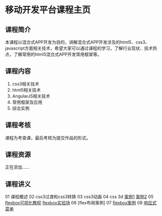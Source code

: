#  移动开发平台课程主页  
## 课程简介
本课程以混合式APP开发为目的，讲解混合式APP开发涉及的html5、css3、javascript方面相关技术，希望大家可以通过课程的学习，了解行业现状、技术热点，了解常用的html5混合式APP开发常用框架等。

## 课程内容
1. css3相关技术
2. html5相关技术
3. AngularJS相关技术
4. 常用框架及应用
5. 综合实例

## 课程考核
课程为考查课，最后考核为提交作品的形式。

## 课程资源
正在添加……

## 课程讲义
01 课程概述
02 css3过渡和css3转换
03 css3动画
04 css 3d [案例1](//codepen.io/whqet/pen/zqzOVK) [案例2](demos/css3d/index.html)
05 [flexbox可视化教程](http://blog.csdn.net/whqet/article/details/45154977)  [flexbox实验场](//codepen.io/whqet/pen/RaVobV)
06 [flex布局案例]
07 [flexbox案例](demos/flexbox/index.html)
08 [响应式菜单](demos/responsive/menu.html)